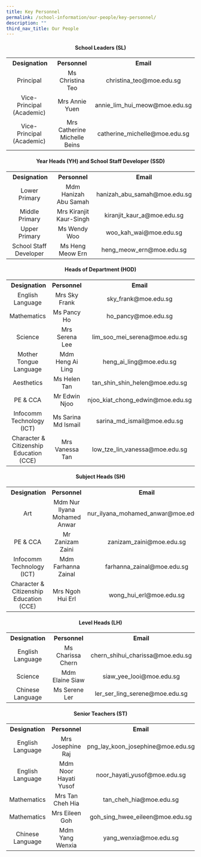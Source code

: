 ```yaml
---
title: Key Personnel
permalink: /school-information/our-people/key-personnel/
description: ""
third_nav_title: Our People
---
```

<h4 style="text-align: center;"><strong>School Leaders (SL)</strong></h4>
<table>
<tbody>
<tr style="text-align: center;">
<th>&nbsp;Designation</th>
<th>Personnel</th>
<th>Email</th>
</tr>
<tr style="text-align: center;">
<td>Principal</td>
<td>Ms Christina Teo</td>
<td>christina_teo@moe.edu.sg</td>
</tr>
<tr style="text-align: center;">
<td>Vice-Principal (Academic)</td>
<td>Mrs Annie Yuen</td>
<td>annie_lim_hui_meow@moe.edu.sg</td>
</tr>
<tr>
<td style="text-align: center;">Vice-Principal (Academic)</td>
<td style="text-align: center;">Mrs Catherine Michelle Beins</td>
<td style="text-align: center;">catherine_michelle@moe.edu.sg</td>
</tr>
</tbody>
</table>
<h4 style="text-align: center;"><strong>Year Heads (YH) and School Staff Developer (SSD)</strong></h4>
<table>
<tbody>
<tr style="text-align: center;">
<th>&nbsp;Designation</th>
<th>Personnel</th>
<th>Email</th>
</tr>
<tr style="text-align: center;">
<td>Lower Primary</td>
<td>Mdm Hanizah Abu Samah</td>
<td>hanizah_abu_samah@moe.edu.sg</td>
</tr>
<tr style="text-align: center;">
<td>Middle Primary</td>
<td>Mrs Kiranjit Kaur-Singh</td>
<td>kiranjit_kaur_a@moe.edu.sg</td>
</tr>
<tr style="text-align: center;">
<td>Upper Primary</td>
<td>Ms Wendy Woo</td>
<td>woo_kah_wai@moe.edu.sg</td>
</tr>
<tr>
<td style="text-align: center;">School Staff Developer</td>
<td style="text-align: center;">Ms Heng Meow Ern</td>
<td style="text-align: center;">heng_meow_ern@moe.edu.sg</td>
</tr>
</tbody>
</table>
<h4 style="text-align: center;"><strong>Heads of Department (HOD)</strong></h4>
<table>
<tbody>
<tr style="text-align: center;">
<th>&nbsp;Designation</th>
<th>Personnel</th>
<th>Email</th>
</tr>
<tr style="text-align: center;">
<td>English Language</td>
<td>Mrs Sky Frank</td>
<td>sky_frank@moe.edu.sg</td>
</tr>
<tr style="text-align: center;">
<td>Mathematics</td>
<td>Ms Pancy Ho</td>
<td>ho_pancy@moe.edu.sg</td>
</tr>
<tr style="text-align: center;">
<td>Science</td>
<td>Mrs Serena Lee</td>
<td>lim_soo_mei_serena@moe.edu.sg</td>
</tr>
<tr style="text-align: center;">
<td>Mother Tongue Language</td>
<td>Mdm Heng Ai Ling</td>
<td>heng_ai_ling@moe.edu.sg</td>
</tr>
<tr style="text-align: center;">
<td>Aesthetics</td>
<td>Ms Helen Tan</td>
<td>tan_shin_shin_helen@moe.edu.sg</td>
</tr>
<tr style="text-align: center;">
<td>PE &amp; CCA</td>
<td>Mr Edwin Njoo</td>
<td>njoo_kiat_chong_edwin@moe.edu.sg</td>
</tr>
<tr style="text-align: center;">
<td>Infocomm Technology (ICT)</td>
<td>Ms Sarina Md Ismail</td>
<td>sarina_md_ismail@moe.edu.sg</td>
</tr>
<tr>
<td style="text-align: center;">&nbsp;Character &amp; Citizenship Education (CCE)</td>
<td style="text-align: center;">Mrs Vanessa Tan</td>
<td style="text-align: center;">low_tze_lin_vanessa@moe.edu.sg</td>
</tr>
</tbody>
</table>
<h4 style="text-align: center;"><strong>Subject Heads (SH)</strong></h4>
<table>
<tbody>
<tr style="text-align: center;">
<th>&nbsp;Designation</th>
<th>Personnel</th>
<th>Email</th>
</tr>
<tr style="text-align: center;">
<td>Art</td>
<td>Mdm Nur Ilyana Mohamed Anwar</td>
<td>nur_ilyana_mohamed_anwar@moe.edu.sg</td>
</tr>
<tr style="text-align: center;">
<td>PE &amp; CCA</td>
<td>Mr Zanizam Zaini</td>
<td>zanizam_zaini@moe.edu.sg</td>
</tr>
<tr style="text-align: center;">
<td>Infocomm Technology (ICT)</td>
<td>Mdm Farhanna Zainal</td>
<td>farhanna_zainal@moe.edu.sg</td>
</tr>
<tr>
<td style="text-align: center;">Character &amp; Citizenship Education (CCE)</td>
<td style="text-align: center;">Mrs Ngoh Hui Erl</td>
<td style="text-align: center;">wong_hui_erl@moe.edu.sg</td>
</tr>
</tbody>
</table>
<h4 style="text-align: center;"><strong>Level Heads (LH)</strong></h4>
<table>
<tbody>
<tr style="text-align: center;">
<th>Designation</th>
<th>Personnel</th>
<th>Email</th>
</tr>
<tr style="text-align: center;">
<td>English Language</td>
<td>Ms Charissa Chern</td>
<td>chern_shihui_charissa@moe.edu.sg</td>
</tr>
<tr style="text-align: center;">
<td>Science</td>
<td>Mdm Elaine Siaw</td>
<td>siaw_yee_looi@moe.edu.sg</td>
</tr>
<tr>
<td style="text-align: center;">Chinese Language</td>
<td style="text-align: center;">Ms Serene Ler</td>
<td style="text-align: center;">ler_ser_ling_serene@moe.edu.sg</td>
</tr>
</tbody>
</table>
<h4 style="text-align: center;"><strong>Senior Teachers (ST)</strong></h4>
<table>
<tbody>
<tr>
<th style="text-align: center;">Designation</th>
<th style="text-align: center;">Personnel</th>
<th style="text-align: center;">Email</th>
</tr>
<tr>
<td style="text-align: center;">English Language</td>
<td style="text-align: center;">Mrs Josephine Raj</td>
<td style="text-align: center;">png_lay_koon_josephine@moe.edu.sg</td>
</tr>
<tr>
<td style="text-align: center;">English Language</td>
<td style="text-align: center;">Mdm Noor Hayati Yusof</td>
<td style="text-align: center;">noor_hayati_yusof@moe.edu.sg</td>
</tr>
<tr>
<td style="text-align: center;">Mathematics</td>
<td style="text-align: center;">Mrs Tan Cheh Hia</td>
<td style="text-align: center;">tan_cheh_hia@moe.edu.sg</td>
</tr>
<tr>
<td style="text-align: center;">Mathematics</td>
<td style="text-align: center;">Mrs Eileen Goh</td>
<td style="text-align: center;">goh_sing_hwee_eileen@moe.edu.sg</td>
</tr>
<tr>
<td style="text-align: center;">Chinese Language</td>
<td style="text-align: center;">Mdm Yang Wenxia</td>
<td style="text-align: center;">yang_wenxia@moe.edu.sg</td>
</tr>
</tbody>
</table>